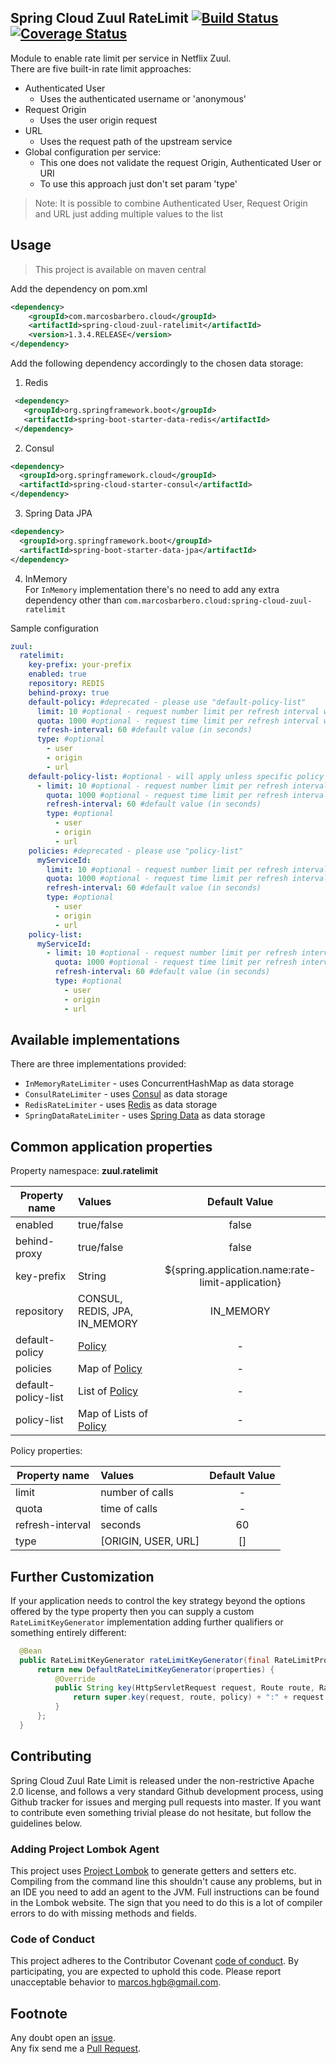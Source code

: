 Spring Cloud Zuul RateLimit [![Build Status](https://travis-ci.org/marcosbarbero/spring-cloud-zuul-ratelimit.svg?branch=master)](https://travis-ci.org/marcosbarbero/spring-cloud-zuul-ratelimit) 
[![Coverage Status](https://coveralls.io/repos/github/marcosbarbero/spring-cloud-zuul-ratelimit/badge.svg?branch=master)](https://coveralls.io/github/marcosbarbero/spring-cloud-zuul-ratelimit?branch=master) 
---
Module to enable rate limit per service in Netflix Zuul.  
There are five built-in rate limit approaches:
 - Authenticated User
   - Uses the authenticated username or 'anonymous'
 - Request Origin 
   - Uses the user origin request
 - URL
   - Uses the request path of the upstream service
 - Global configuration per service: 
   - This one does not validate the request Origin, Authenticated User or URI
   - To use this approach just don't set param 'type'
   
>Note: It is possible to combine Authenticated User, Request Origin and URL just adding 
multiple values to the list

Usage
---
>This project is available on maven central

Add the dependency on pom.xml
```xml
<dependency>
    <groupId>com.marcosbarbero.cloud</groupId>
    <artifactId>spring-cloud-zuul-ratelimit</artifactId>
    <version>1.3.4.RELEASE</version>
</dependency>
```

Add the following dependency accordingly to the chosen data storage: 

 1. Redis
  ```xml
   <dependency>
     <groupId>org.springframework.boot</groupId>
     <artifactId>spring-boot-starter-data-redis</artifactId>
   </dependency>
  ```

 2. Consul
  ```xml
  <dependency>
    <groupId>org.springframework.cloud</groupId>
    <artifactId>spring-cloud-starter-consul</artifactId>
  </dependency>
  ```

  3. Spring Data JPA
  ```xml
  <dependency>
    <groupId>org.springframework.boot</groupId>
    <artifactId>spring-boot-starter-data-jpa</artifactId>
  </dependency>
  ```
  
  4. InMemory  
  For `InMemory` implementation there's no need to add any extra dependency other than
   `com.marcosbarbero.cloud:spring-cloud-zuul-ratelimit` 

Sample configuration
```yaml
zuul:
  ratelimit:
    key-prefix: your-prefix 
    enabled: true 
    repository: REDIS 
    behind-proxy: true
    default-policy: #deprecated - please use "default-policy-list"
      limit: 10 #optional - request number limit per refresh interval window
      quota: 1000 #optional - request time limit per refresh interval window (in seconds)
      refresh-interval: 60 #default value (in seconds)
      type: #optional
        - user
        - origin
        - url
    default-policy-list: #optional - will apply unless specific policy exists
      - limit: 10 #optional - request number limit per refresh interval window
        quota: 1000 #optional - request time limit per refresh interval window (in seconds)
        refresh-interval: 60 #default value (in seconds)
        type: #optional
          - user
          - origin
          - url
    policies: #deprecated - please use "policy-list"
      myServiceId:
        limit: 10 #optional - request number limit per refresh interval window
        quota: 1000 #optional - request time limit per refresh interval window (in seconds)
        refresh-interval: 60 #default value (in seconds)
        type: #optional
          - user
          - origin
          - url
    policy-list:
      myServiceId:
        - limit: 10 #optional - request number limit per refresh interval window
          quota: 1000 #optional - request time limit per refresh interval window (in seconds)
          refresh-interval: 60 #default value (in seconds)
          type: #optional
            - user
            - origin
            - url
```

Available implementations
---
There are three implementations provided:  
 * `InMemoryRateLimiter` - uses ConcurrentHashMap as data storage
 * `ConsulRateLimiter` - uses [Consul](https://www.consul.io/) as data storage
 * `RedisRateLimiter` - uses [Redis](https://redis.io/) as data storage
 * `SpringDataRateLimiter` - uses [Spring Data](https://projects.spring.io/spring-data-jpa/) as data storage
 
Common application properties
---
Property namespace: __zuul.ratelimit__

|Property name| Values |Default Value|
|-------------|:-------|:-------------:|
|enabled       |true/false                   |false|
|behind-proxy  |true/false                   |false|
|key-prefix    |String                       |${spring.application.name:rate-limit-application}|
|repository    |CONSUL, REDIS, JPA, IN_MEMORY|IN_MEMORY|
|default-policy|[Policy](https://github.com/marcosbarbero/spring-cloud-zuul-ratelimit/blob/master/spring-cloud-zuul-ratelimit-core/src/main/java/com/marcosbarbero/cloud/autoconfigure/zuul/ratelimit/config/properties/RateLimitProperties.java#L64)| - |
|policies      |Map of [Policy](https://github.com/marcosbarbero/spring-cloud-zuul-ratelimit/blob/master/spring-cloud-zuul-ratelimit-core/src/main/java/com/marcosbarbero/cloud/autoconfigure/zuul/ratelimit/config/properties/RateLimitProperties.java#L64)| - |
|default-policy-list|List of [Policy](https://github.com/marcosbarbero/spring-cloud-zuul-ratelimit/blob/master/spring-cloud-zuul-ratelimit-core/src/main/java/com/marcosbarbero/cloud/autoconfigure/zuul/ratelimit/config/properties/RateLimitProperties.java#L64)| - |
|policy-list      |Map of Lists of [Policy](https://github.com/marcosbarbero/spring-cloud-zuul-ratelimit/blob/master/spring-cloud-zuul-ratelimit-core/src/main/java/com/marcosbarbero/cloud/autoconfigure/zuul/ratelimit/config/properties/RateLimitProperties.java#L64)| - |

Policy properties:

|Property name| Values |Default Value|
|-------------|:-------|:-------------:|
|limit           |number of calls      |  - |
|quota           |time of calls        |  - |
|refresh-interval|seconds              | 60 |
|type            | [ORIGIN, USER, URL] | [] |

Further Customization
---

If your application needs to control the key strategy beyond the options offered by the type property then you can 
supply a custom `RateLimitKeyGenerator` implementation adding further qualifiers or something entirely different:

```java
  @Bean
  public RateLimitKeyGenerator rateLimitKeyGenerator(final RateLimitProperties properties) {
      return new DefaultRateLimitKeyGenerator(properties) {
          @Override
          public String key(HttpServletRequest request, Route route, RateLimitProperties.Policy policy) {
              return super.key(request, route, policy) + ":" + request.getMethod();
          }
      };
  }
```

Contributing
---
Spring Cloud Zuul Rate Limit is released under the non-restrictive Apache 2.0 license, and follows a very 
standard Github development process, using Github tracker for issues and merging pull requests into master. 
If you want to contribute even something trivial please do not hesitate, but follow the guidelines below.

### Adding Project Lombok Agent
This project uses [Project Lombok](http://projectlombok.org/features/index.html)
to generate getters and setters etc. Compiling from the command line this
shouldn't cause any problems, but in an IDE you need to add an agent
to the JVM. Full instructions can be found in the Lombok website. The
sign that you need to do this is a lot of compiler errors to do with
missing methods and fields.

### Code of Conduct
This project adheres to the Contributor Covenant 
[code of conduct](https://github.com/marcosbarbero/spring-cloud-starter-zuul-ratelimit/blob/master/docs/code-of-conduct.adoc). 
By participating, you are expected to uphold this code. Please report unacceptable behavior to marcos.hgb@gmail.com.

Footnote
---
Any doubt open an [issue](https://github.com/marcosbarbero/spring-cloud-starter-zuul-ratelimit/issues).  
Any fix send me a [Pull Request](https://github.com/marcosbarbero/spring-cloud-starter-zuul-ratelimit/pulls).
